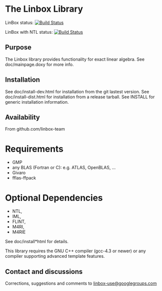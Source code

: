 # The Linbox Library

LinBox status: [![Build Status](https://ci.inria.fr/linbox/buildStatus/icon?job=Givaro)](https://ci.inria.fr/linbox/job/LinBox/)

LinBox with NTL status: [![Build Status](https://ci.inria.fr/linbox/buildStatus/icon?job=Givaro)](https://ci.inria.fr/linbox/job/LinBox-NTL/)

## Purpose

The Linbox library provides functionality for exact linear algebra.
See doc/mainpage.doxy for more info.

## Installation

See doc/install-dev.html for installation from the git lastest version.
See doc/install-dist.html for installation from a release tarball.
See INSTALL for generic installation information.


## Availability

From github.com/linbox-team


# Requirements

- GMP
- any BLAS (Fortran or C): e.g. ATLAS, OpenBLAS, ...
- Givaro
- fflas-ffpack

# Optional Dependencies 
- NTL, 
- IML, 
- FLINT, 
- M4RI, 
- M4RIE 

See  doc/install*html for details.

This library requires the GNU C++ compiler (gcc-4.3 or newer) or any 
compiler supporting advanced template features.

## Contact and discussions

Corrections, suggestions and comments to linbox-use@googlegroups.com

 

